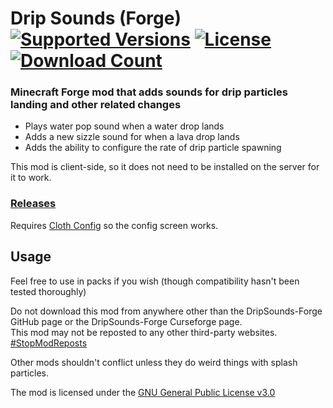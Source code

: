 <h1>Drip Sounds (Forge)<br>
  <a href="https://www.curseforge.com/minecraft/mc-mods/waterdripsound"><img src="http://cf.way2muchnoise.eu/versions/%20For%20MC%20_waterdripsound_all(555-0C8E8E-fff-010101).svg" alt="Supported Versions"></a>
  <a href="https://github.com/PieKing1215/DripSounds-Forge/blob/master/LICENSE"><img src="https://img.shields.io/github/license/PieKing1215/DripSounds-Forge?style=flat&color=0C8E8E" alt="License"></a>
  <a href="https://www.curseforge.com/minecraft/mc-mods/waterdripsound"><img src="http://cf.way2muchnoise.eu/full_waterdripsound_downloads(E04E14-555-fff-010101-1C1C1C).svg" alt="Download Count"></a>
</h1>

### Minecraft Forge mod that adds sounds for drip particles landing and other related changes

- Plays water pop sound when a water drop lands
- Adds a new sizzle sound for when a lava drop lands
- Adds the ability to configure the rate of drip particle spawning

This mod is client-side, so it does not need to be installed on the server for it to work.

### [Releases](https://github.com/PieKing1215/DripSounds-Forge/releases)

Requires [Cloth Config](https://www.curseforge.com/minecraft/mc-mods/cloth-config-forge) so the config screen works.

## Usage

Feel free to use in packs if you wish (though compatibility hasn't been tested thoroughly)

Do not download this mod from anywhere other than the DripSounds-Forge GitHub page or the DripSounds-Forge Curseforge page.<br>
This mod may not be reposted to any other third-party websites.<br>
[#StopModReposts](https://stopmodreposts.org)

Other mods shouldn't conflict unless they do weird things with splash particles.

The mod is licensed under the [GNU General Public License v3.0](LICENSE.md)
